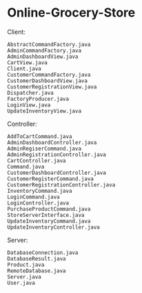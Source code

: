# Online-Grocery-Store

Client:

	AbstractCommandFactory.java
	AdminCommandFactory.java
	AdminDashboardView.java
	CartView.java
	Client.java
	CustomerCommandFactory.java
	CustomerDashboardView.java
	CustomerRegistrationView.java
	Dispatcher.java
	FactoryProducer.java
	LoginView.java
	UpdateInventoryView.java
	
Controller:

	AddToCartCommand.java
	AdminDashboardController.java
	AdminRegiserCommand.java
	AdminRegistrationController.java
	CartController.java
	Command.java
	CustomerDashboardController.java
	CustomerRegisterCommand.java
	CustomerRegistrationController.java
	InventoryCommand.java
	LoginCommand.java
	LoginController.java
	PurchaseProductCommand.java
	StoreServerInterface.java
	UpdateInventoryCommand.java
	UpdateInventoryController.java
		
Server:

	DatabaseConnection.java
	DatabaseResult.java
	Product.java
	RemoteDatabase.java
	Server.java
	User.java


